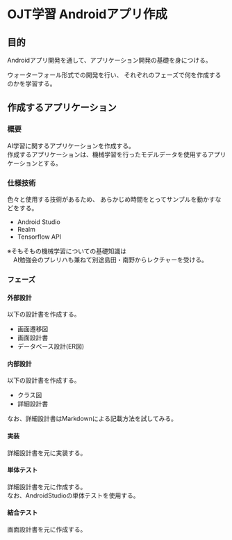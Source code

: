 # OJT学習 Androidアプリ作成

## 目的

Androidアプリ開発を通して、アプリケーション開発の基礎を身につける。

ウォーターフォール形式での開発を行い、
それぞれのフェーズで何を作成するのかを学習する。

## 作成するアプリケーション

### 概要

AI学習に関するアプリケーションを作成する。
<br>
作成するアプリケーションは、機械学習を行ったモデルデータを使用するアプリケーションとする。

### 仕様技術

色々と使用する技術があるため、
あらかじめ時間をとってサンプルを動かすなどをする。

- Android Studio
- Realm
- Tensorflow API

※そもそもの機械学習についての基礎知識は<br>
　AI勉強会のプレリハも兼ねて別途島田・南野からレクチャーを受ける。

### フェーズ

#### 外部設計

以下の設計書を作成する。

- 画面遷移図
- 画面設計書
- データベース設計(ER図)

#### 内部設計

以下の設計書を作成する。

- クラス図
- 詳細設計書

なお、詳細設計書はMarkdownによる記載方法を試してみる。

#### 実装

詳細設計書を元に実装する。

#### 単体テスト

詳細設計書を元に作成する。
<br>
なお、AndroidStudioの単体テストを使用する。

#### 結合テスト

画面設計書を元に作成する。
